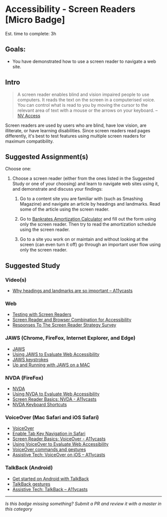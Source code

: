 Accessibility - Screen Readers [Micro Badge]
===================================================

Est. time to complete: 3h

Goals:
------

- You have demonstrated how to use a screen reader to navigate a web site.


Intro
-----

> A screen reader enables blind and vision impaired people to use computers. It reads the text on the screen in a computerised voice. You can control what is read to you by moving the cursor to the relevant area of text with a mouse or the arrows on your keyboard. – [NV Access](https://www.nvaccess.org/)

Screen readers are used by users who are blind, have low vision, are illiterate, or have learning disabilities. Since screen readers read pages differently, it's best to test features using multiple screen readers for maximum compatibility.

Suggested Assignment(s)
---------------------

Choose one:

1) Choose a screen reader (either from the ones listed in the Suggested Study or one of your choosing) and learn to navigate web sites using it, and demonstrate and discuss your findings:

    1. Go to a content site you are familiar with (such as Smashing Magazine) and navigate an article by headings and landmarks. Read some of the article using the screen reader.

    2. Go to [Bankrates Amortization Calculator](http://www.bankrate.com/calculators/mortgages/amortization-calculator-b.aspx#9624570008_variation1) and fill out the form using only the screen reader. Then try to read the amortization schedule using the screen reader.

    3. Go to a site you work on or maintain and without looking at the screen (can even turn it off) go through an important user flow using only the screen reader.


Suggested Study
---------------

### Video(s)
- [Why headings and landmarks are so important – A11ycasts](https://www.youtube.com/watch?v=vAAzdi1xuUY)

### Web
- [Testing with Screen Readers](https://webaim.org/articles/screenreader_testing/)
- [Screen Reader and Browser Combination for Accessibility](http://www.maxability.co.in/2017/02/screen-reader-and-browser-combination-for-accessibility/)
- [Responses To The Screen Reader Strategy Survey](http://www.heydonworks.com/article/responses-to-the-screen-reader-strategy-survey)

### JAWS (Chrome, FireFox, Internet Explorer, and Edge)
- [JAWS](http://www.freedomscientific.com/Products/Blindness/JAWS)
- [Using JAWS to Evaluate Web Accessibility](https://webaim.org/articles/jaws/)
- [JAWS keystrokes](http://doccenter.freedomscientific.com/doccenter/archives/training/jawskeystrokes.htm)
- [Up and Running with JAWS on a MAC](https://joe-watkins.io/accessibility/up-and-running-with-jaws-on-a-mac/)

### NVDA (FireFox)
- [NVDA](https://www.nvaccess.org/)
- [Using NVDA to Evaluate Web Accessibility](https://webaim.org/articles/nvda/)
- [Screen Reader Basics: NVDA - A11ycasts](https://www.youtube.com/watch?v=Jao3s_CwdRU)
- [NVDA Keyboard Shortcuts](https://dequeuniversity.com/screenreaders/nvda-keyboard-shortcuts)

### VoiceOver (Mac Safari and iOS Safari)
- [VoiceOver](https://www.apple.com/accessibility/mac/vision/)
- [Enable Tab Key Navigation in Safari](http://osxdaily.com/2011/08/14/enable-tab-key-navigation-safari/)
- [Screen Reader Basics: VoiceOver - A11ycasts](https://www.youtube.com/watch?v=5R-6WvAihms)
- [Using VoiceOver to Evaluate Web Accessibility](https://webaim.org/articles/voiceover/)
- [VoiceOver commands and gestures](https://www.apple.com/voiceover/info/guide/_1131.html)
- [Assistive Tech: VoiceOver on iOS – A11ycasts](https://www.youtube.com/watch?v=bCHpdjvxBws)

### TalkBack (Android)
- [Get started on Android with TalkBack](https://support.google.com/accessibility/android/answer/6283677?hl=en&ref_topic=3529932)
- [TalkBack gestures](https://support.google.com/accessibility/android/answer/6151827)
- [Assistive Tech: TalkBack – A11ycasts](https://www.youtube.com/watch?v=0Zpzl4EKCco)

-----

  *Is this badge missing something? Submit a PR and review it with a master in this category*
